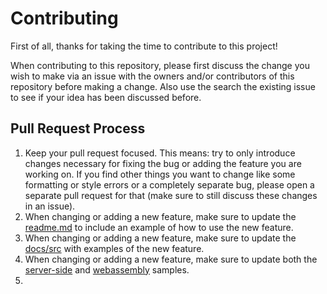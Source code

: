 
# Contributing

First of all, thanks for taking the time to contribute to this project!

When contributing to this repository, please first discuss the change you wish to make via an issue with the owners and/or contributors of this repository before making a change. Also use the search the existing issue to see if your idea has been discussed before.

## Pull Request Process

1. Keep your pull request focused. This means: try to only introduce changes necessary for fixing the bug or adding the feature you are working on. If you find other things you want to change like some formatting or style errors or a completely separate bug, please open a separate pull request for that (make sure to still discuss these changes in an issue).
2. When changing or adding a new feature, make sure to update the [readme.md](../README.md) to include an example of how to use the new feature.
3. When changing or adding a new feature, make sure to update the [docs/src](../docs/src) with examples of the new feature.
4. When changing or adding a new feature, make sure to update both the [server-side](../samples/BlazorServer) and [webassembly](../samples/BlazorWebAssembly) samples.
5. 
